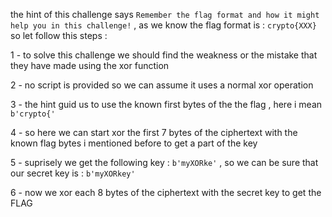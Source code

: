 the hint of this challenge says `Remember the flag format and how it might help you in this challenge!` , as we know the flag format is : `crypto{XXX}` so let follow this steps :

1 - to solve this challenge we should find the weakness or the mistake that they have made using the xor function

2 - no script is provided so we can assume it uses a normal xor operation 

3 - the hint guid us to use the known first bytes of the the flag , here i mean `b'crypto{'` 

4 - so here we can start xor the first 7 bytes of the ciphertext with the known flag bytes i mentioned before to get a part of the key

5 - suprisely we get the following key : `b'myXORke'` , so we can be sure that our secret key is : `b'myXORkey'`

6 - now we xor each 8 bytes of the ciphertext with the secret key to get the FLAG

